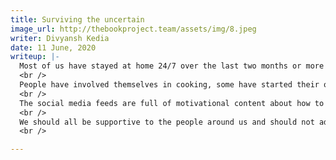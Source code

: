 ```yaml
---
title: Surviving the uncertain
image_url: http://thebookproject.team/assets/img/8.jpeg
writer: Divyansh Kedia
date: 11 June, 2020
writeup: |-
  Most of us have stayed at home 24/7 over the last two months or more which has been difficult as most of us were so habituated with our daily lifestyle and its consistency. Everyone has been suffering and dealing from the pandemic in their own way. Some of us are going through tougher times, it becomes necessary to remember that everyone else is going through their own share of problems and it does not make it any easier for them either.
  <br />
  People have involved themselves in cooking, some have started their own ventures, some just playing games, few are working from home for their business or profession and this showcases that people are turning these uncertain times into an opportunity and being productive which in return is helping them grow. They are doing an amazing job, but what about people who are just surviving? Who are just going with the flow? This does not mean they are lazy, unproductive, untalented or useless. They are just taking one day at a time, at their own pace. The competitive nature surely drives one forward, but it might also be the reason for making people feel ‘not good enough’.
  <br />
  The social media feeds are full of motivational content about how to be productive and survive the race in life so that you are not left behind. To those people out there who are victims of societal pressure and are doing this just to ‘survive the competition’, here’s my message to you: ‘it’s okay to live life at your own pace and though things will go back to a “new normal”, I am sure you will deal with it with consistency and strive forward. If you still feel obligated, then try adding a little consistency of your own and be productive in your own way as you are you, you are different. Don’t join the rat race to be like others, take things the way you want to and set an example, make each day a milestone, but don’t ever forget to live.’
  <br />
  We should all be supportive to the people around us and should not add more expectations as hasn’t our mental health suffered enough by this pandemic already?
  <br />

---
```

